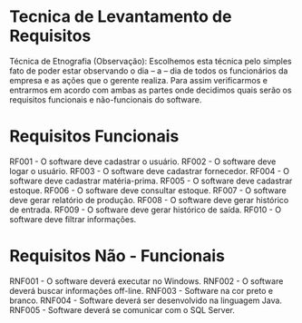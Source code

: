 # Tecnica de Levantamento de Requisitos

Técnica de Etnografia (Observação): Escolhemos esta técnica pelo simples fato de poder estar observando o dia – a – dia de todos os funcionários da empresa e as ações que o gerente realiza. Para assim verificarmos e entrarmos em acordo com ambas as partes onde decidimos quais serão os requisitos funcionais e não-funcionais do software.

# Requisitos Funcionais 

RF001 - O software deve cadastrar o usuário.
RF002 - O software deve logar o usuário.
RF003 - O software deve cadastrar fornecedor.
RF004 - O software deve cadastrar matéria-prima.
RF005 - O software deve cadastrar estoque.
RF006 - O software deve consultar estoque.
RF007 - O software deve gerar relatório de produção.
RF008 - O software deve gerar histórico de entrada.
RF009 - O software deve gerar histórico de saída.
RF010 - O software deve filtrar informações.

# Requisitos Não - Funcionais

RNF001 - O software deverá executar no Windows.
RNF002 - O software deverá buscar informações off-line.
RNF003 - Software na cor preto e branco.
RNF004 - Software deverá ser desenvolvido na linguagem Java.
RNF005 - Software deverá se comunicar com o SQL Server. 

